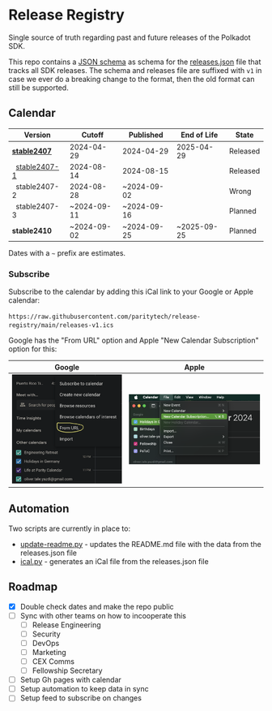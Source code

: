   # Release Registry

  Single source of truth regarding past and future releases of the Polkadot SDK.

  This repo contains a [JSON schema](./releases-v1.schema.json) as schema for the [releases.json](./releases-v1.json) file that tracks all SDK releases. The schema and releases file are suffixed with `v1` in case we ever do a breaking change to the format, then the old format can still be supported.

  ## Calendar

<!-- DO NOT EDIT. Run `python3 update-readme.py` instead. -->

<!-- TEMPLATE BEGIN -->

| Version | Cutoff | Published | End of Life | State |
|---------|--------|-----------|-------------|-------|
| **[stable2407](https://github.com/paritytech/polkadot-sdk/releases/tag/polkadot-stable2407)** | 2024-04-29 | 2024-04-29 | 2025-04-29 | Released |
| &nbsp;&nbsp;[stable2407-1](https://github.com/paritytech/polkadot-sdk/releases/tag/polkadot-stable2407-1) | 2024-08-14 | 2024-08-15 |  | Released |
| &nbsp;&nbsp;stable2407-2 | 2024-08-28 | ~2024-09-02 |  | Wrong |
| &nbsp;&nbsp;stable2407-3 | ~2024-09-11 | ~2024-09-16 |  | Planned |
| **stable2410** | ~2024-09-02 | ~2024-09-25 | ~2025-09-25 | Planned |


<!-- TEMPLATE END -->

Dates with a `~` prefix are estimates.

### Subscribe

Subscribe to the calendar by adding this iCal link to your Google or Apple calendar:

`https://raw.githubusercontent.com/paritytech/release-registry/main/releases-v1.ics`

 Google has the "From URL" option and Apple "New Calendar Subscription" option for this:

<!-- two pics next to each other -->

 Google            |  Apple
:-------------------------:|:-------------------------:
![](.assets/screenshot-google-cal.png)  |  ![](.assets/screenshot-apple-cal.png)

## Automation

Two scripts are currently in place to:

- [update-readme.py](./update-readme.py) - updates the README.md file with the data from the releases.json file
- [ical.py](./ical.py) - generates an iCal file from the releases.json file

## Roadmap

  - [x] Double check dates and make the repo public
  - [ ] Sync with other teams on how to incooperate this
    - [ ] Release Engineering
    - [ ] Security
    - [ ] DevOps
    - [ ] Marketing
    - [ ] CEX Comms
    - [ ] Fellowship Secretary
  - [ ] Setup Gh pages with calendar
  - [ ] Setup automation to keep data in sync
  - [ ] Setup feed to subscribe on changes
